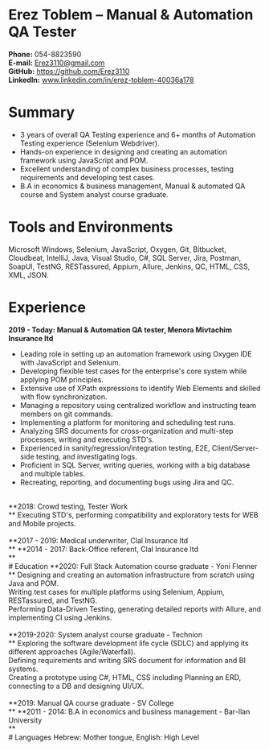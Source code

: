 # Erez Toblem – Manual & Automation QA Tester

**Phone:** 054-8823590<br/>
**E-mail:** Erez3110@gmail.com<br/>
**GitHub:** https://github.com/Erez3110<br/>
**LinkedIn:** www.linkedin.com/in/erez-toblem-40036a178<br/>

# Summary
* 3 years of overall QA Testing experience and 6+ months of Automation Testing experience (Selenium Webdriver).<br/>
* Hands-on experience in designing and creating an automation framework using JavaScript and POM.<br/>
* Excellent understanding of complex business processes, testing requirements and developing test cases.<br/>
* B.A in economics & business management, Manual & automated QA course and System analyst course graduate.<br/>

# Tools and Environments
Microsoft Windows, Selenium, JavaScript, Oxygen, Git, Bitbucket, Cloudbeat, IntelliJ, Java, Visual Studio, C#, SQL Server, Jira, Postman, SoapUI, TestNG, RESTassured, Appium, Allure, Jenkins, QC, HTML, CSS, XML, JSON.

# Experience
**2019 - Today: Manual & Automation QA tester, Menora Mivtachim Insurance ltd<br/>**
* Leading role in setting up an automation framework using Oxygen IDE with JavaScript and Selenium.<br/>
* Developing flexible test cases for the enterprise's core system while applying POM principles.<br/>
* Extensive use of XPath expressions to identify Web Elements and skilled with flow synchronization.<br/>
* Managing a repository using centralized workflow and instructing team members on git commands.<br/>
* Implementing a platform for monitoring and scheduling test runs.<br/>
* Analyzing SRS documents for cross-organization and multi-step processes, writing and executing STD's.<br/>
* Experienced in sanity/regression/integration testing, E2E, Client/Server-side testing, and investigating logs.<br/>
* Proficient in SQL Server, writing queries, working with a big database and multiple tables.<br/>
* Recreating, reporting, and documenting bugs using Jira and QC.<br/>
<br/>
**2018: Crowd testing, Tester Work<br/>**
Executing STD's, performing compatibility and exploratory tests for WEB and Mobile projects.<br/>
<br/>
**2017 - 2019: Medical underwriter, Clal Insurance ltd<br/>**
**2014 - 2017: Back-Office referent, Clal Insurance ltd<br/>**
<br/>
# Education
**2020: Full Stack Automation course graduate - Yoni Flenner<br/>**
Designing and creating an automation infrastructure from scratch using Java and POM.<br/>
Writing test cases for multiple platforms using Selenium, Appium, RESTassured, and TestNG.<br/>
Performing Data-Driven Testing, generating detailed reports with Allure, and implementing CI using Jenkins.<br/>
<br/>
**2019-2020: System analyst course graduate - Technion<br/>**
Exploring the software development life cycle (SDLC) and applying its different approaches (Agile/Waterfall).<br/>
Defining requirements and writing SRS document for information and BI systems.<br/>
Creating a prototype using C#, HTML, CSS including Planning an ERD, connecting to a DB and designing UI/UX.<br/>
<br/>
**2019: Manual QA course graduate - SV College<br/>**
**2011 - 2014: B.A in economics and business management - Bar-Ilan University<br/>**
<br/>
# Languages
Hebrew: Mother tongue, English: High Level<br/>
